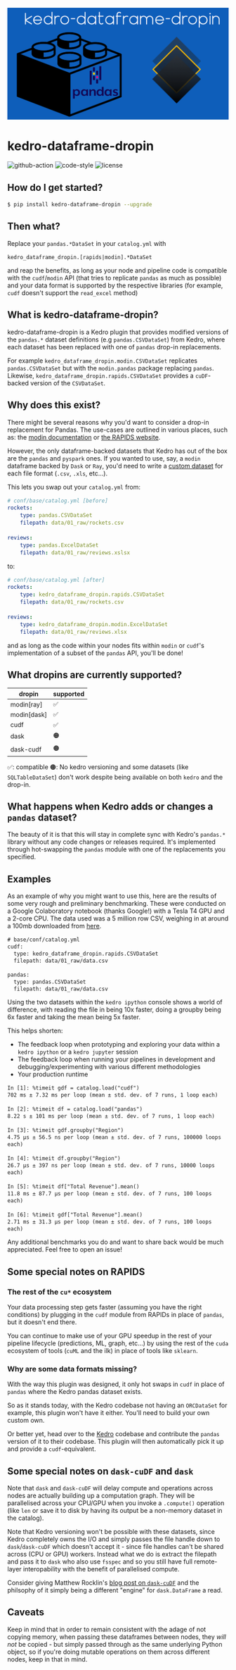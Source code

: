 ![logo](static/logo.png)

# kedro-dataframe-dropin

![github-action](https://github.com/mzjp2/kedro-dataframe-dropin/workflows/Lint%20and%20test/badge.svg)
![code-style](https://img.shields.io/badge/code%20style-black-000000.svg)
![license](https://img.shields.io/badge/License-MIT-green.svg)

## How do I get started?

```bash
$ pip install kedro-dataframe-dropin --upgrade
```

## Then what?

Replace your `pandas.*DataSet` in your `catalog.yml` with

```
kedro_dataframe_dropin.[rapids|modin].*DataSet
```

and reap the benefits, as long as your node and pipeline code is compatible with the `cudf`/`modin` API (that tries to replicate `pandas` as much as possible) and your data format is supported by the respective libraries (for example, `cudf` doesn't support the `read_excel` method)
## What is kedro-dataframe-dropin?

kedro-dataframe-dropin is a Kedro plugin that provides modified versions of the `pandas.*` dataset definitions (e.g `pandas.CSVDataSet`) from Kedro, where each dataset has been replaced with one of `pandas` drop-in replacements.

For example `kedro_dataframe_dropin.modin.CSVDataSet` replicates `pandas.CSVDataSet` but with the `modin.pandas` package replacing `pandas`. Likewise, `kedro_dataframe_dropin.rapids.CSVDataSet` provides a `cuDF`-backed version of the `CSVDataSet`.

## Why does this exist?

There might be several reasons why you'd want to consider a drop-in replacement for Pandas. The use-cases are outlined in various places, such as: the [modin documentation](http://modin.readthedocs.io) or [the RAPIDS website](https://rapids.ai).

However, the only dataframe-backed datasets that Kedro has out of the box are the `pandas` and `pyspark` ones. If you wanted to use, say, a `modin` dataframe backed by `Dask` or `Ray`, you'd need to write a [custom dataset](https://kedro.readthedocs.io/en/stable/07_extend_kedro/03_custom_datasets.html) for each file format (`.csv`, `.xls`, etc...).

This lets you swap out your `catalog.yml` from:

```yaml
# conf/base/catalog.yml [before]
rockets:
    type: pandas.CSVDataSet
    filepath: data/01_raw/rockets.csv

reviews:
    type: pandas.ExcelDataSet
    filepath: data/01_raw/reviews.xslsx
```

to:

```yaml
# conf/base/catalog.yml [after]
rockets:
    type: kedro_dataframe_dropin.rapids.CSVDataSet
    filepath: data/01_raw/rockets.csv

reviews:
    type: kedro_dataframe_dropin.modin.ExcelDataSet
    filepath: data/01_raw/reviews.xlsx
```

and as long as the code within your nodes fits within `modin` or `cudf`'s implementation of a subset of the `pandas` API, you'll be done!

## What dropins are currently supported?

| dropin       | supported |
| ------------ | --------- |
| modin[ray]   | ✅        |
| modin[dask]  | ✅        |
| cudf         | ✅        |
| dask         | 🟠        |
| dask-cudf    | 🟠        |

✅: compatible
🟠: No kedro versioning and some datasets (like `SQLTableDataSet`) don't work despite being available on both `kedro` and the drop-in.

## What happens when Kedro adds or changes a `pandas` dataset?

The beauty of it is that this will stay in complete sync with Kedro's `pandas.*` library without any code changes or releases required. It's implemented through hot-swapping the `pandas` module with one of the replacements you specified.

## Examples

As an example of why you might want to use this, here are the results of some very rough and preliminary benchmarking. These were conducted on a Google Colaboratory notebook (thanks Google!) with a Tesla T4 GPU and a 2-core CPU. The data used was a 5 million row CSV, weighing in at around a 100mb downloaded from [here](http://eforexcel.com/wp/downloads-18-sample-csv-files-data-sets-for-testing-sales/).

```
# base/conf/catalog.yml
cudf:
  type: kedro_dataframe_dropin.rapids.CSVDataSet
  filepath: data/01_raw/data.csv

pandas:
  type: pandas.CSVDataSet
  filepath: data/01_raw/data.csv
```

Using the two datasets within the `kedro ipython` console shows a world of difference, with reading the file in being 10x faster, doing a groupby being 6x faster and taking the mean being 5x faster.

This helps shorten:

* The feedback loop when prototyping and exploring your data within a `kedro ipython` or a `kedro jupyter` session
* The feedback loop when running your pipelines in development and debugging/experimenting with various different methodologies
* Your production runtime

```
In [1]: %timeit gdf = catalog.load("cudf")
702 ms ± 7.32 ms per loop (mean ± std. dev. of 7 runs, 1 loop each)

In [2]: %timeit df = catalog.load("pandas")
8.22 s ± 101 ms per loop (mean ± std. dev. of 7 runs, 1 loop each)

In [3]: %timeit gdf.groupby("Region")
4.75 µs ± 56.5 ns per loop (mean ± std. dev. of 7 runs, 100000 loops each)

In [4]: %timeit df.groupby("Region")
26.7 µs ± 397 ns per loop (mean ± std. dev. of 7 runs, 10000 loops each)

In [5]: %timeit df["Total Revenue"].mean()
11.8 ms ± 87.7 µs per loop (mean ± std. dev. of 7 runs, 100 loops each)

In [6]: %timeit gdf["Total Revenue"].mean()
2.71 ms ± 31.3 µs per loop (mean ± std. dev. of 7 runs, 100 loops each)
```

Any additional benchmarks you do and want to share back would be much appreciated. Feel free to open an issue!

## Some special notes on RAPIDS

### The rest of the `cu*` ecosystem

Your data processing step gets faster (assuming you have the right conditions) by plugging in the `cudf` module from RAPIDs in place of `pandas`, but it doesn't end there.

You can continue to make use of your GPU speedup in the rest of your pipeline lifecycle (predictions, ML, graph, etc...) by using the rest of the `cuda` ecosystem of tools (`cuML` and the ilk) in place of tools like `sklearn`.

### Why are some data formats missing?

With the way this plugin was designed, it only hot swaps in `cudf` in place of `pandas` where the Kedro pandas dataset exists.

So as it stands today, with the Kedro codebase not having an `ORCDataSet` for example, this plugin won't have it either. You'll need to build your own custom own.

Or better yet, head over to the [Kedro](https;//github.com/quantumblacklabs/kedro) codebase and contribute the `pandas` version of it to their codebase. This plugin will then automatically pick it up and provide a `cudf`-equivalent.

## Some special notes on `dask-cuDF` and `dask`

Note that `dask` and `dask-cuDF` will delay compute and operations across nodes are actually building up a computation graph. They will be parallelised across your CPU/GPU when you invoke a `.compute()` operation (like `len` or save it to disk by having its output be a non-memory dataset in the catalog).

Note that Kedro versioning won't be possible with these datasets, since Kedro completely owns the I/O and simply passes the file handle down to `dask`/`dask-cuDF` which doesn't accept it - since file handles can't be shared across (CPU or GPU) workers. Instead what we do is extract the filepath and pass it to `dask` who also use `fsspec` and so you still have full remote-layer interopability with the benefit of parallelised compute.

Consider giving Matthew Rocklin's [blog post on `dask-cuDF`](http://matthewrocklin.com/blog/2019/01/13/dask-cudf-first-steps) and the philsophy of it simply being a different "engine" for `dask.DataFrame` a read.

## Caveats

Keep in mind that in order to remain consistent with the adage of not copying memory, when passing these dataframes between nodes, they _will not_ be copied - but simply passed through as the same underlying Python object, so if you're doing mutable operations on them across different nodes, keep in that in mind.
